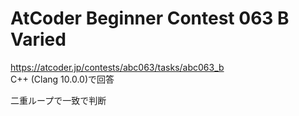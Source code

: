 # AtCoder Beginner Contest 063 B Varied  
https://atcoder.jp/contests/abc063/tasks/abc063_b  
C++ (Clang 10.0.0)で回答  

二重ループで一致で判断
